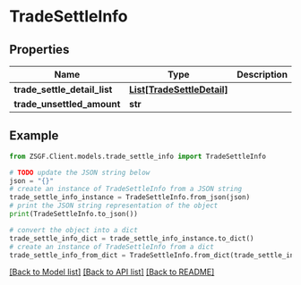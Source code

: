 # TradeSettleInfo


## Properties

Name | Type | Description | Notes
------------ | ------------- | ------------- | -------------
**trade_settle_detail_list** | [**List[TradeSettleDetail]**](TradeSettleDetail.md) |  | [optional] 
**trade_unsettled_amount** | **str** |  | [optional] 

## Example

```python
from ZSGF.Client.models.trade_settle_info import TradeSettleInfo

# TODO update the JSON string below
json = "{}"
# create an instance of TradeSettleInfo from a JSON string
trade_settle_info_instance = TradeSettleInfo.from_json(json)
# print the JSON string representation of the object
print(TradeSettleInfo.to_json())

# convert the object into a dict
trade_settle_info_dict = trade_settle_info_instance.to_dict()
# create an instance of TradeSettleInfo from a dict
trade_settle_info_from_dict = TradeSettleInfo.from_dict(trade_settle_info_dict)
```
[[Back to Model list]](../README.md#documentation-for-models) [[Back to API list]](../README.md#documentation-for-api-endpoints) [[Back to README]](../README.md)


